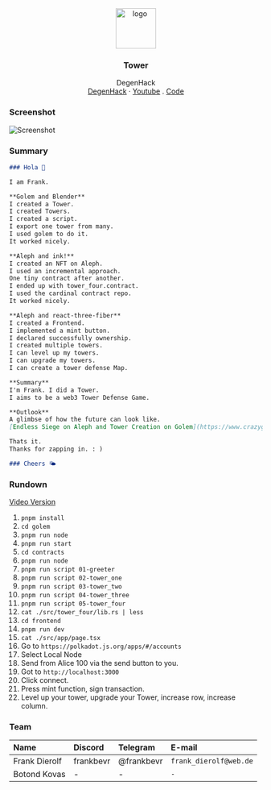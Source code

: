 <div align="center">
<img src="https://i.ibb.co/H2ChFfd/image.png" alt="logo" height="80" />
</div>

<h3 align="center">Tower</h3>
  <p align="center">
  DegenHack
        <br />
    <a href="https://degenhack.dev">DegenHack</a>
    ·
    <a href="https://youtu.be/QN-6CIfR_Bc">Youtube</a>
    .
    <a href="https://github.com/FrankBevr/Tower">Code</a>
  </p>
</div>

### Screenshot

![Screenshot](https://i.ibb.co/4d7FZHd/image.png)

### Summary

```md
### Hola 👋

I am Frank.

**Golem and Blender**
I created a Tower.
I created Towers.
I created a script.
I export one tower from many.
I used golem to do it.
It worked nicely.

**Aleph and ink!**
I created an NFT on Aleph.
I used an incremental approach.
One tiny contract after another.
I ended up with tower_four.contract.
I used the cardinal contract repo.
It worked nicely.

**Aleph and react-three-fiber**
I created a Frontend.
I implemented a mint button.
I declared successfully ownership.
I created multiple towers.
I can level up my towers.
I can upgrade my towers.
I can create a tower defense Map.

**Summary**
I'm Frank. I did a Tower.
I aims to be a web3 Tower Defense Game.

**Outlook**
A glimbse of how the future can look like.
[Endless Siege on Aleph and Tower Creation on Golem](https://www.crazygames.com/game/endless-siege)

Thats it.
Thanks for zapping in. : )

### Cheers 🌤️
```

### Rundown

[Video Version]()

1. `pnpm install`
2. `cd golem`
3. `pnpm run node`
4. `pnpm run start`
5. `cd contracts`
6. `pnpm run node`
7. `pnpm run script 01-greeter`
8. `pnpm run script 02-tower_one`
9. `pnpm run script 03-tower_two`
10. `pnpm run script 04-tower_three`
11. `pnpm run script 05-tower_four`
12. `cat ./src/tower_four/lib.rs | less`
13. `cd frontend`
14. `pnpm run dev`
15. `cat ./src/app/page.tsx`
16. Go to `https://polkadot.js.org/apps/#/accounts`
17. Select Local Node
18. Send from Alice 100 via the send button to you.
19. Got to `http://localhost:3000`
20. Click connect.
21. Press mint function, sign transaction.
22. Level up your tower, upgrade your Tower, increase row, increase column.

### Team

| Name          | Discord   | Telegram   | E-mail                 |
| :------------ | :-------- | :--------- | :--------------------- |
| Frank Dierolf | frankbevr | @frankbevr | `frank_dierolf@web.de` |
| Botond Kovas  | -         | -          | `-`                    |
